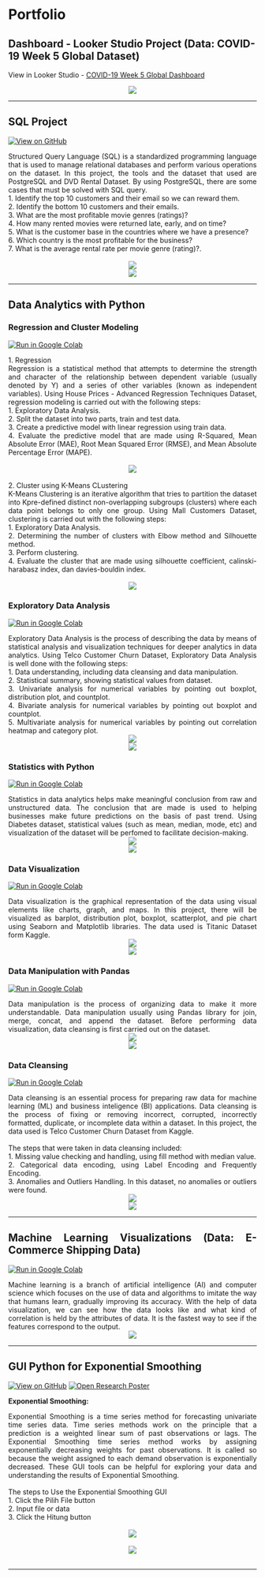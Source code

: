 # Portfolio

## Dashboard - Looker Studio Project (Data: COVID-19 Week 5 Global Dataset) 
View in Looker Studio - [COVID-19 Week 5 Global Dashboard](https://lookerstudio.google.com/reporting/6afcc4b6-6558-4a70-ba96-eb3f29c31d79)

<center><img src="images/dashboard.jpg"/></center>

---
## SQL Project
[![View on GitHub](https://img.shields.io/badge/GitHub-View_on_GitHub-blue?logo=GitHub)](https://github.com/putririhanaa/portfolio/blob/master/projects/tugas151617.sql)

<div style="text-align: justify">Structured Query Language (SQL) is a standardized programming language that is used to manage relational databases and perform various operations on the dataset. In this project, the tools and the dataset that used are PostgreSQL and DVD Rental Dataset. By using PostgreSQL, there are some cases that must be solved with SQL query.</div>
1. Identify the top 10 customers and their email so we can reward them.<br>
2. Identify the bottom 10 customers and their emails.<br>
3. What are the most profitable movie genres (ratings)?<br>
4. How many rented movies were returned late, early, and on time?<br>
5. What is the customer base in the countries where we have a presence?<br>
6. Which country is the most profitable for the business?<br>
7. What is the average rental rate per movie genre (rating)?.<br>

<br>
<center><img src="images/sql1.png"/></center>
<center><img src="images/sql.png"/></center>

---
## Data Analytics with Python 
### Regression and Cluster Modeling
[![Run in Google Colab](https://img.shields.io/badge/Colab-Run_in_Google_Colab-blue?logo=Google&logoColor=FDBA18)](https://colab.research.google.com/drive/10Z6DojAHyRqnBLNAlQgQD0-56Ufv66VN?usp=sharing)

<div style="text-align: justify"> 
1. Regression
<div style="text-align: justify">Regression is a statistical method that attempts to determine the strength and character of the relationship between dependent variable (usually denoted by Y) and a series of other variables (known as independent variables). Using House Prices - Advanced Regression Techniques Dataset, regression modeling is carried out with the following steps:</div>
<div style="text-align: justify">
1. Exploratory Data Analysis.<br>
2. Split the dataset into two parts, train and test data.<br>
3. Create a predictive model with linear regression using train data.<br>
4. Evaluate the predictive model that are made using R-Squared, Mean Absolute Error (MAE), Root Mean Squared Error (RMSE), and Mean Absolute Percentage Error (MAPE).<br>

<br>
<center><img src="images/reg.png"/></center>
  
<div style="text-align: justify">
<br>
2. Cluster using K-Means CLustering<br>
<div style="text-align: justify">K-Means Clustering is an iterative algorithm that tries to partition the dataset into Kpre-defined distinct non-overlapping subgroups (clusters) where each data point belongs to only one group. Using Mall Customers Dataset, clustering is carried out with the following steps:</div>
<div style="text-align: justify">
1. Exploratory Data Analysis.<br>
2. Determining the number of clusters with Elbow method and Silhouette method.<br>
3. Perform clustering.<br>
4. Evaluate the cluster that are made using silhouette coefficient, calinski-harabasz index, dan davies-bouldin index.</div>

<br>
<center><img src="images/clust.png"/></center>

### Exploratory Data Analysis
[![Run in Google Colab](https://img.shields.io/badge/Colab-Run_in_Google_Colab-blue?logo=Google&logoColor=FDBA18)](https://colab.research.google.com/drive/1dsomiD3v92Lq45f4AuxWEu0e_znIVUt2?usp=sharing)

<div style="text-align: justify">Exploratory Data Analysis is the process of describing the data by means of statistical analysis and visualization techniques for deeper analytics in data analytics. Using Telco Customer Churn Dataset, Exploratory Data Analysis is well done with the following steps:</div>
1. Data understanding, including data cleansing and data manipulation.<br>
2. Statistical summary, showing statistical values from dataset.<br>
3. Univariate analysis for numerical variables by pointing out boxplot, distribution plot, and countplot.<br>
4. Bivariate analysis for numerical variables by pointing out boxplot and countplot.<br>
5. Multivariate analysis for numerical variables by pointing out correlation heatmap and category plot.</div>

<center><img src="images/eda1.png"/></center>
<center><img src="images/eda.png"/></center>

### Statistics with Python
[![Run in Google Colab](https://img.shields.io/badge/Colab-Run_in_Google_Colab-blue?logo=Google&logoColor=FDBA18)](https://colab.research.google.com/drive/1jGvL9wOyajXZxuPYNbz0veeWjqxocdSA?usp=sharing)

<div style="text-align: justify">Statistics in data analytics helps make meaningful conclusion from raw and unstructured data. The conclusion that are made is used to helping businesses make future predictions on the basis of past trend. Using Diabetes dataset, statistical values (such as mean, median, mode, etc) and visualization of the dataset will be perfomed to facilitate decision-making.</div>

<center><img src="images/stat.png"/></center>
<center><img src="images/stat1.png"/></center>

### Data Visualization
[![Run in Google Colab](https://img.shields.io/badge/Colab-Run_in_Google_Colab-blue?logo=Google&logoColor=FDBA18)](https://colab.research.google.com/drive/1hFqKijt_imhRAlv6wBZwSQ6unE5S93jh?usp=sharing)

<div style="text-align: justify">Data visualization is the graphical representation of the data using visual elements like charts, graph, and maps. In this project, there will be visualized as barplot, distribution plot, boxplot, scatterplot, and pie chart using Seaborn and Matplotlib libraries. The data used is Titanic Dataset form Kaggle.</div>

<center><img src="images/vis.png"/></center>
<center><img src="images/vis1.png"/></center>

### Data Manipulation with Pandas 
[![Run in Google Colab](https://img.shields.io/badge/Colab-Run_in_Google_Colab-blue?logo=Google&logoColor=FDBA18)](https://colab.research.google.com/drive/1T-sRt7aKbsoKKIsJwLYKDup4Fo8Uf0Zy?usp=sharing)

<div style="text-align: justify">Data manipulation is the process of organizing data to make it more understandable. Data manipulation usually using Pandas library for join, merge, concat, and append the dataset. Before performing data visualization, data cleansing is first carried out on the dataset.</div>

<center><img src="images/manipulation.png"/></center>
<center><img src="images/manipulation1.png"/></center>

### Data Cleansing
[![Run in Google Colab](https://img.shields.io/badge/Colab-Run_in_Google_Colab-blue?logo=Google&logoColor=FDBA18)](https://colab.research.google.com/drive/1BQXcy_-jjRSzq3VP0VrukQBfotieCet0?usp=sharing)

<div style="text-align: justify">Data cleansing is an essential process for preparing raw data for machine learning (ML) and business inteligence (BI) applications. Data cleansing is the process of fixing or removing incorrect, corrupted, incorrectly formatted, duplicate, or incomplete data within a dataset. In this project, the data used is Telco Customer Churn Dataset from Kaggle.</div>

<div style="text-align: justify"><br>
The steps that were taken in data cleansing included: <br>
1. Missing value checking and handling, using fill method with median value.<br>
2. Categorical data encoding, using Label Encoding and Frequently Encoding.<br>
3. Anomalies and Outliers Handling. In this dataset, no anomalies or outliers were found.</div>

<center><img src="images/cleansing.png"/></center>
<center><img src="images/cleansing2.png"/></center>

---
## Machine Learning Visualizations (Data: E-Commerce Shipping Data)
[![Run in Google Colab](https://img.shields.io/badge/Colab-Run_in_Google_Colab-blue?logo=Google&logoColor=FDBA18)](https://colab.research.google.com/drive/1jvbQlc_fhx_EOKYg9fNLOCRR7C8u1k64)

<div style="text-align: justify">Machine learning is a branch of artificial intelligence (AI) and computer science which focuses on the use of data and algorithms to imitate the way that humans learn, gradually improving its accuracy. With the help of data visualization, we can see how the data looks like and what kind of correlation is held by the attributes of data. It is the fastest way to see if the features correspond to the output. </div>

<center><img src="images/machinelearning0.png"/></center>

---
## GUI Python for Exponential Smoothing

[![View on GitHub](https://img.shields.io/badge/GitHub-View_on_GitHub-blue?logo=GitHub)](https://github.com/putririhanaa/portfolio/blob/master/projects/exponential%20smoothing.py)
[![Open Research Poster](https://img.shields.io/badge/XLSX-Download%20Data-brightgreen)](https://github.com/putririhanaa/portfolio/blob/master/projects/runfile.xlsx)

**Exponential Smoothing:** 
<div style="text-align: justify"> Exponential Smoothing is a time series method for forecasting univariate time series data. Time series methods work on the principle that a prediction is a weighted linear sum of past observations or lags. The Exponential Smoothing time series method works by assigning exponentially decreasing weights for past observations. It is called so because the weight assigned to each demand observation is exponentially decreased. These GUI tools can be helpful for exploring your data and understanding the results of Exponential Smoothing.</div>

<div style="text-align: justify"><br>
The steps to Use the Exponential Smoothing GUI<br>
1. Click the Pilih File button<br>
2. Input file or data<br>
3. Click the Hitung button</div>

<br>
<center><img src="images/exponentialsmoothing1.png"/></center>
<br>
<center><img src="images/exponentialsmoothing.png"/></center>
<br>

---
